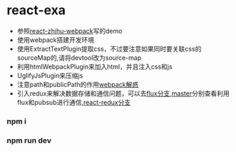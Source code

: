 # react-exa


+ 参照[react-zhihu-webpack](https://github.com/tsrot/react-zhihu)写的demo
+ 使用webpack搭建开发环境
+ 使用ExtractTextPlugin提取css，不过要注意如果同时要关联css的sourceMap的,请将devtool改为source-map
+ 利用htmlWebpackPlugin来加入html，并且注入css和js
+ UglifyJsPlugin来压缩js
+ 注意path和publicPath的作用[webpack解惑](https://zhuanlan.zhihu.com/p/24744677)
+ 引入redux来解决数据存储和通信问题，可以去[flux分支](https://github.com/umbrellaZwl/react-exa/tree/flux),[master](https://github.com/umbrellaZwl/react-exa)分别查看利用flux和pubsub进行通信,[react-redux分支](https://github.com/umbrellaZwl/react-exa/tree/react-redux)

### npm i 
### npm run dev
